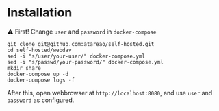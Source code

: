 # Installation

⚠ First! Change `user` and `password` in `docker-compose`

```
git clone git@github.com:atareao/self-hosted.git
cd self-hosted/webdav
sed -i "s/user/your-user/" docker-compose.yml
sed -i "s/passwd/your-password/" docker-compose.yml
mkdir share
docker-compose up -d
docker-compose logs -f
```

After this, open webbrowser at `http://localhost:8080`, and use `user` and `password` as configured.
